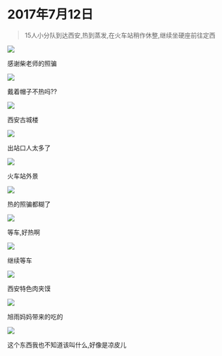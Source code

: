 <script src="../../../js/lazysize.min.js"></script>
<script src="../../../js/head.js"></script>
<link href="../../../css/style.css" rel="stylesheet" >

# 2017年7月12日

> 15人小分队到达西安,热到蒸发,在火车站稍作休整,继续坐硬座前往定西

![](https://yumiao-static.oss-cn-beijing.aliyuncs.com/image/2017/07/12/IMG_1.JPG)

感谢柴老师的照骗

![](https://yumiao-static.oss-cn-beijing.aliyuncs.com/image/2017/07/12/IMG_2.JPG)

戴着帽子不热吗??

![](https://yumiao-static.oss-cn-beijing.aliyuncs.com/image/2017/07/12/IMG_3.JPG)

西安古城楼

![](https://yumiao-static.oss-cn-beijing.aliyuncs.com/image/2017/07/12/IMG_4.JPG)

出站口人太多了

![](https://yumiao-static.oss-cn-beijing.aliyuncs.com/image/2017/07/12/IMG_5.JPG)

火车站外景

![](https://yumiao-static.oss-cn-beijing.aliyuncs.com/image/2017/07/12/IMG_6.JPG)

热的照骗都糊了

![](https://yumiao-static.oss-cn-beijing.aliyuncs.com/image/2017/07/12/IMG_7.JPG)

等车,好热啊

![](https://yumiao-static.oss-cn-beijing.aliyuncs.com/image/2017/07/12/IMG_8.JPG)

继续等车

![](https://yumiao-static.oss-cn-beijing.aliyuncs.com/image/2017/07/12/IMG_9.JPG)

西安特色肉夹馍

![](https://yumiao-static.oss-cn-beijing.aliyuncs.com/image/2017/07/12/IMG_10.JPG)

旭雨妈妈带来的吃的

![](https://yumiao-static.oss-cn-beijing.aliyuncs.com/image/2017/07/12/IMG_11.JPG)

这个东西我也不知道该叫什么,好像是凉皮儿

<script src="../../../js/x-oss-process.js"></script>